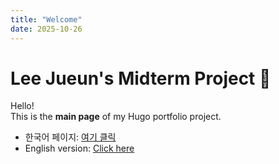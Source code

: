 ```yaml
---
title: "Welcome"
date: 2025-10-26
---
```


# Lee Jueun's Midterm Project 🧩

Hello!  
This is the **main page** of my Hugo portfolio project.  

- 한국어 페이지: [여기 클릭](ko/)
- English version: [Click here](en/)

